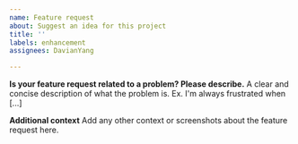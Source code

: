 ```yaml
---
name: Feature request
about: Suggest an idea for this project
title: ''
labels: enhancement
assignees: DavianYang

---
```


**Is your feature request related to a problem? Please describe.**
A clear and concise description of what the problem is. Ex. I'm always frustrated when [...]

**Additional context**
Add any other context or screenshots about the feature request here.
